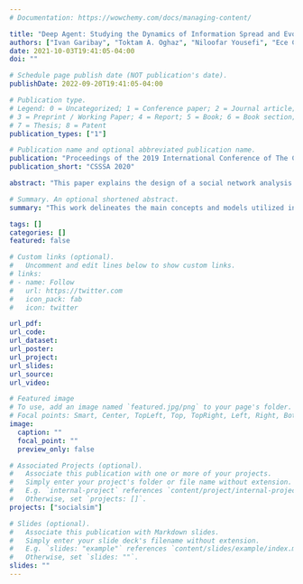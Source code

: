 ```yaml
---
# Documentation: https://wowchemy.com/docs/managing-content/

title: "Deep Agent: Studying the Dynamics of Information Spread and Evolution in Social Networks"
authors: ["Ivan Garibay", "Toktam A. Oghaz", "Niloofar Yousefi", "Ece Cigdem", "Madeline Schiappa", "Steven Scheinert", admin, "Christina Bowens", "Stephen M. Fiore", "Alexander Mantzaris", "John T. Murphy", "William Rand", "Anastasia Salter", "Mel Stanfill", "Gita Sukthankar", "Nisha Baral", "Gabriel Fair", "Chathika Gunaratne", "Neda B. Hajiakhoond", "Jasser Jasser", "Chathura Jayalath", "Olivia B. Newton", "Samaneh Saadat", "Chathurani Senevirathna", "Rachel Winter", xi-zhang]
date: 2021-10-03T19:41:05-04:00
doi: ""

# Schedule page publish date (NOT publication's date).
publishDate: 2022-09-20T19:41:05-04:00

# Publication type.
# Legend: 0 = Uncategorized; 1 = Conference paper; 2 = Journal article;
# 3 = Preprint / Working Paper; 4 = Report; 5 = Book; 6 = Book section;
# 7 = Thesis; 8 = Patent
publication_types: ["1"]

# Publication name and optional abbreviated publication name.
publication: "Proceedings of the 2019 International Conference of The Computational Social Science Society of the Americas"
publication_short: "CSSSA 2020"

abstract: "This paper explains the design of a social network analysis framework, developed under DARPA's SocialSim program, with novel architecture that models human emotional, cognitive, and social factors. Our framework is both theory and data-driven, and utilizes domain expertise. Our simulation effort helps understanding how information flows and evolves in social media platforms. We focused on modeling three information domains: cryptocurrencies, cyber threats, and software vulnerabilities for the three interrelated social environments: GitHub, Reddit, and Twitter. We participated in the SocialSim DARPA Challenge in December 2018, in which our models were subjected to an extensive performance evaluation for accuracy, generalizability, explainability, and experimental power. This paper reports the main concepts and models, utilized in our social media modeling effort in developing a multi-resolution simulation at the user, community, population, and content levels."

# Summary. An optional shortened abstract.
summary: "This work delineates the main concepts and models utilized in our social media modeling effort under DARPA's SocialSim program."

tags: []
categories: []
featured: false

# Custom links (optional).
#   Uncomment and edit lines below to show custom links.
# links:
# - name: Follow
#   url: https://twitter.com
#   icon_pack: fab
#   icon: twitter

url_pdf:
url_code:
url_dataset:
url_poster:
url_project:
url_slides:
url_source:
url_video:

# Featured image
# To use, add an image named `featured.jpg/png` to your page's folder. 
# Focal points: Smart, Center, TopLeft, Top, TopRight, Left, Right, BottomLeft, Bottom, BottomRight.
image:
  caption: ""
  focal_point: ""
  preview_only: false

# Associated Projects (optional).
#   Associate this publication with one or more of your projects.
#   Simply enter your project's folder or file name without extension.
#   E.g. `internal-project` references `content/project/internal-project/index.md`.
#   Otherwise, set `projects: []`.
projects: ["socialsim"]

# Slides (optional).
#   Associate this publication with Markdown slides.
#   Simply enter your slide deck's filename without extension.
#   E.g. `slides: "example"` references `content/slides/example/index.md`.
#   Otherwise, set `slides: ""`.
slides: ""
---
```

